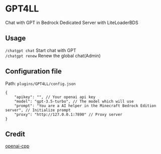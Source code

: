 # GPT4LL

Chat with GPT in Bedrock Dedicated Server with LiteLoaderBDS

## Usage

`/chatgpt chat` Start chat with GPT  
`/chatgpt renew` Renew the global chat(Admin)

## Configuration file

Path: `plugins/GPT4LL/config.json`

```jsonc
{
    "apikey": "", // Your openai api key
    "model": "gpt-3.5-turbo", // The model which will use
    "prompt": "You are a AI helper in the Minecraft Bedrock Edition server", // Initialize prompt
    "proxy": "http://127.0.0.1:7890" // Proxy server
}
```

## Credit

[openai-cpp](https://github.com/olrea/openai-cpp)